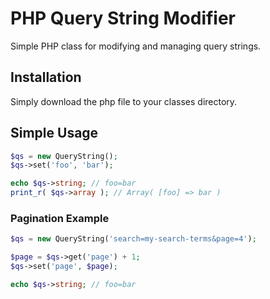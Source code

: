 PHP Query String Modifier 
=========================

Simple PHP class for modifying and managing query strings.


## Installation
Simply download the php file to your classes directory.

## Simple Usage

```php
$qs = new QueryString();
$qs->set('foo', 'bar');

echo $qs->string; // foo=bar
print_r( $qs->array ); // Array( [foo] => bar )
```

### Pagination Example
```php
$qs = new QueryString('search=my-search-terms&page=4');

$page = $qs->get('page') + 1;
$qs->set('page', $page);

echo $qs->string; // foo=bar


```
